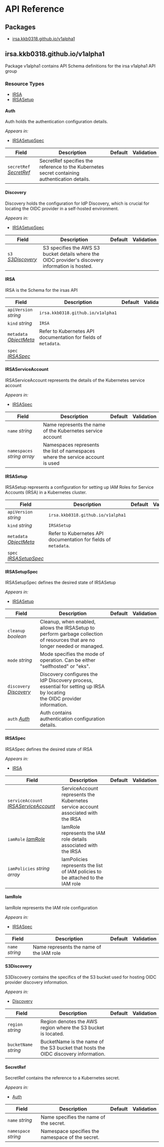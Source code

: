 # API Reference

## Packages
- [irsa.kkb0318.github.io/v1alpha1](#irsakkb0318githubiov1alpha1)


## irsa.kkb0318.github.io/v1alpha1

Package v1alpha1 contains API Schema definitions for the irsa v1alpha1 API group

### Resource Types
- [IRSA](#irsa)
- [IRSASetup](#irsasetup)



#### Auth



Auth holds the authentication configuration details.



_Appears in:_
- [IRSASetupSpec](#irsasetupspec)

| Field | Description | Default | Validation |
| --- | --- | --- | --- |
| `secretRef` _[SecretRef](#secretref)_ | SecretRef specifies the reference to the Kubernetes secret containing authentication details. |  |  |


#### Discovery



Discovery holds the configuration for IdP Discovery, which is crucial for locating
the OIDC provider in a self-hosted environment.



_Appears in:_
- [IRSASetupSpec](#irsasetupspec)

| Field | Description | Default | Validation |
| --- | --- | --- | --- |
| `s3` _[S3Discovery](#s3discovery)_ | S3 specifies the AWS S3 bucket details where the OIDC provider's discovery information is hosted. |  |  |


#### IRSA



IRSA is the Schema for the irsas API





| Field | Description | Default | Validation |
| --- | --- | --- | --- |
| `apiVersion` _string_ | `irsa.kkb0318.github.io/v1alpha1` | | |
| `kind` _string_ | `IRSA` | | |
| `metadata` _[ObjectMeta](https://kubernetes.io/docs/reference/generated/kubernetes-api/v1.29/#objectmeta-v1-meta)_ | Refer to Kubernetes API documentation for fields of `metadata`. |  |  |
| `spec` _[IRSASpec](#irsaspec)_ |  |  |  |


#### IRSAServiceAccount



IRSAServiceAccount represents the details of the Kubernetes service account



_Appears in:_
- [IRSASpec](#irsaspec)

| Field | Description | Default | Validation |
| --- | --- | --- | --- |
| `name` _string_ | Name represents the name of the Kubernetes service account |  |  |
| `namespaces` _string array_ | Namespaces represents the list of namespaces where the service account is used |  |  |


#### IRSASetup



IRSASetup represents a configuration for setting up IAM Roles for Service Accounts (IRSA) in a Kubernetes cluster.





| Field | Description | Default | Validation |
| --- | --- | --- | --- |
| `apiVersion` _string_ | `irsa.kkb0318.github.io/v1alpha1` | | |
| `kind` _string_ | `IRSASetup` | | |
| `metadata` _[ObjectMeta](https://kubernetes.io/docs/reference/generated/kubernetes-api/v1.29/#objectmeta-v1-meta)_ | Refer to Kubernetes API documentation for fields of `metadata`. |  |  |
| `spec` _[IRSASetupSpec](#irsasetupspec)_ |  |  |  |


#### IRSASetupSpec



IRSASetupSpec defines the desired state of IRSASetup



_Appears in:_
- [IRSASetup](#irsasetup)

| Field | Description | Default | Validation |
| --- | --- | --- | --- |
| `cleanup` _boolean_ | Cleanup, when enabled, allows the IRSASetup to perform garbage collection<br />of resources that are no longer needed or managed. |  |  |
| `mode` _string_ | Mode specifies the mode of operation. Can be either "selfhosted" or "eks". |  |  |
| `discovery` _[Discovery](#discovery)_ | Discovery configures the IdP Discovery process, essential for setting up IRSA by locating<br />the OIDC provider information. |  |  |
| `auth` _[Auth](#auth)_ | Auth contains authentication configuration details. |  |  |




#### IRSASpec



IRSASpec defines the desired state of IRSA



_Appears in:_
- [IRSA](#irsa)

| Field | Description | Default | Validation |
| --- | --- | --- | --- |
| `serviceAccount` _[IRSAServiceAccount](#irsaserviceaccount)_ | ServiceAccount represents the Kubernetes service account associated with the IRSA |  |  |
| `iamRole` _[IamRole](#iamrole)_ | IamRole represents the IAM role details associated with the IRSA |  |  |
| `iamPolicies` _string array_ | IamPolicies represents the list of IAM policies to be attached to the IAM role |  |  |




#### IamRole



IamRole represents the IAM role configuration



_Appears in:_
- [IRSASpec](#irsaspec)

| Field | Description | Default | Validation |
| --- | --- | --- | --- |
| `name` _string_ | Name represents the name of the IAM role |  |  |


#### S3Discovery



S3Discovery contains the specifics of the S3 bucket used for hosting OIDC provider discovery information.



_Appears in:_
- [Discovery](#discovery)

| Field | Description | Default | Validation |
| --- | --- | --- | --- |
| `region` _string_ | Region denotes the AWS region where the S3 bucket is located. |  |  |
| `bucketName` _string_ | BucketName is the name of the S3 bucket that hosts the OIDC discovery information. |  |  |


#### SecretRef



SecretRef contains the reference to a Kubernetes secret.



_Appears in:_
- [Auth](#auth)

| Field | Description | Default | Validation |
| --- | --- | --- | --- |
| `name` _string_ | Name specifies the name of the secret. |  |  |
| `namespace` _string_ | Namespace specifies the namespace of the secret. |  |  |




